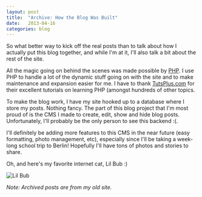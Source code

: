 ```yaml
---
layout: post
title:  "Archive: How the Blog Was Built"
date:   2013-04-16
categories: blog
---
```

So what better way to kick off the real posts than to talk about how I actually put this blog together, and while I'm at it, I'll also talk a bit about the rest of the site.

All the magic going on behind the scenes was made possible by [PHP](http://en.wikipedia.org/wiki/PHP).  I use PHP to handle a lot of the dynamic stuff going on with the site and to make maintenance and expansion easier for me.  I have to thank [TutsPlus.com](http://tutsplus.com/) for their excellent tutorials on learning PHP (amongst hundreds of other topics.

To make the blog work, I have my site hooked up to a database where I store my posts.  Nothing fancy.  The part of this blog project that I'm most proud of is the CMS I made to create, edit, show and hide blog posts.  Unfortunately, I'll probably be the only person to see this backend :(. 

I'll definitely be adding more features to this CMS in the near future (easy formatting, photo management, etc), especially since I'll be taking a week-long school trip to Berlin!  Hopefully I'll have tons of photos and stories to share.

Oh, and here's my favorite internet cat, Lil Bub :)

![Lil Bub](http://wac.450f.edgecastcdn.net/80450F/thefw.com/files/2012/07/lil-bub-cute-cat-2.jpg)

*Note: Archived posts are from my old site.*